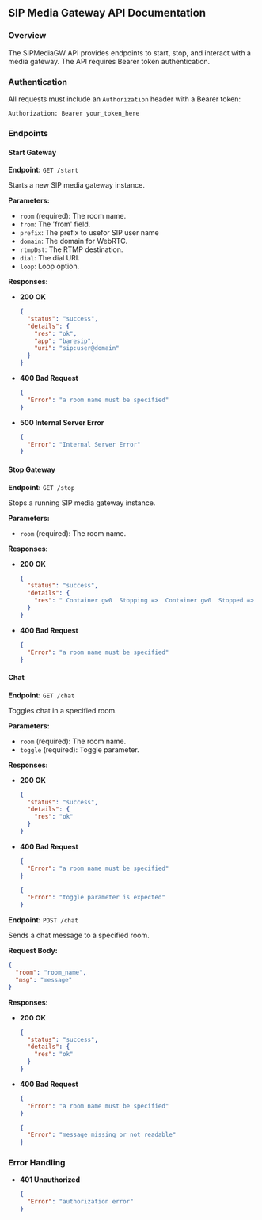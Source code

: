 ## SIP Media Gateway API Documentation

### Overview
The SIPMediaGW API provides endpoints to start, stop, and interact with a media gateway. The API requires Bearer token authentication.

### Authentication
All requests must include an `Authorization` header with a Bearer token:
```
Authorization: Bearer your_token_here
```

### Endpoints

#### Start Gateway
**Endpoint:** `GET /start`

Starts a new SIP media gateway instance.

**Parameters:**
- `room` (required): The room name.
- `from`: The 'from' field.
- `prefix`: The prefix to usefor SIP user name
- `domain`: The domain for WebRTC.
- `rtmpDst`: The RTMP destination.
- `dial`: The dial URI.
- `loop`: Loop option.

**Responses:**
- **200 OK**
  ```json
  {
    "status": "success",
    "details": {
      "res": "ok",
      "app": "baresip",
      "uri": "sip:user@domain"
    }
  }
  ```
- **400 Bad Request**
  ```json
  {
    "Error": "a room name must be specified"
  }
  ```
- **500 Internal Server Error**
  ```json
  {
    "Error": "Internal Server Error"
  }
  ```

#### Stop Gateway
**Endpoint:** `GET /stop`

Stops a running SIP media gateway instance.

**Parameters:**
- `room` (required): The room name.

**Responses:**
- **200 OK**
  ```json
  {
    "status": "success",
    "details": {
      "res": " Container gw0  Stopping =>  Container gw0  Stopped =>  Container gw0  Removing =>  Container gw0  Removed"
    }
  }
  ```
- **400 Bad Request**
  ```json
  {
    "Error": "a room name must be specified"
  }
  ```

#### Chat
**Endpoint:** `GET /chat`

Toggles chat in a specified room.

**Parameters:**
- `room` (required): The room name.
- `toggle` (required): Toggle parameter.

**Responses:**
- **200 OK**
  ```json
  {
    "status": "success",
    "details": {
      "res": "ok"
    }
  }
  ```
- **400 Bad Request**
  ```json
  {
    "Error": "a room name must be specified"
  }
  ```
  ```json
  {
    "Error": "toggle parameter is expected"
  }
  ```

**Endpoint:** `POST /chat`

Sends a chat message to a specified room.

**Request Body:**
```json
{
  "room": "room_name",
  "msg": "message"
}
```

**Responses:**
- **200 OK**
  ```json
  {
    "status": "success",
    "details": {
      "res": "ok"
    }
  }
  ```
- **400 Bad Request**
  ```json
  {
    "Error": "a room name must be specified"
  }
  ```
  ```json
  {
    "Error": "message missing or not readable"
  }
  ```

### Error Handling
- **401 Unauthorized**
  ```json
  {
    "Error": "authorization error"
  }
  ```
  
